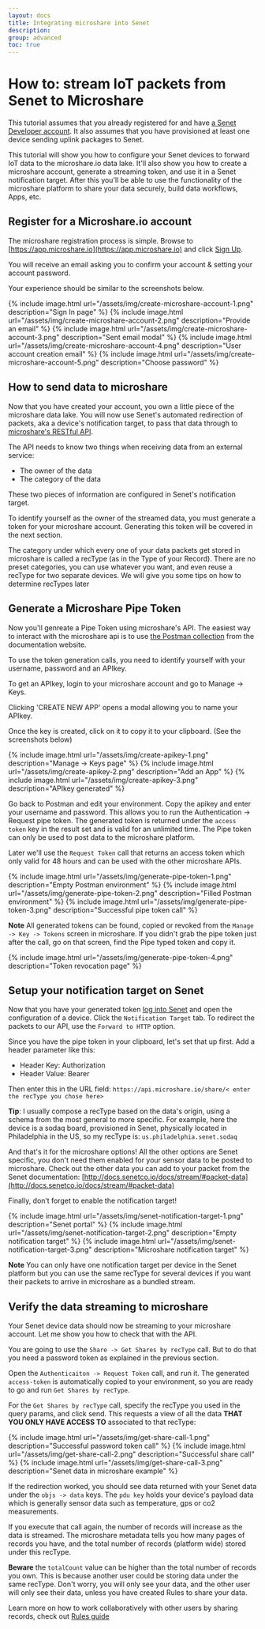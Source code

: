 ```yaml
---
layout: docs
title: Integrating microshare into Senet
description:
group: advanced
toc: true
---
```


# How to: stream IoT packets from Senet to Microshare

This tutorial assumes that you already registered for and have [a Senet Developer account](http://www.senetco.com/developer-portal/). It also assumes that you have provisioned at least one device sending uplink packages to Senet.

This tutorial will show you how to configure your Senet devices to forward IoT data to the microshare.io data lake. It'll also show you how to create a microshare account, generate a streaming token, and use it in a Senet notification target.  After this you'll be able to use the functionality of the microshare platform to share your data securely, build data workflows, Apps, etc.

## Register for a Microshare.io account

The microshare registration process is simple. Browse to [https://app.microshare.io](https://app.microshare.io) and click [Sign Up](https://auth.microshare.io/portal/signup).

You will receive an email asking you to confirm your account & setting your account password.

Your experience should be similar to the screenshots below.

{% include image.html url="/assets/img/create-microshare-account-1.png" description="Sign In page" %}
{% include image.html url="/assets/img/create-microshare-account-2.png" description="Provide an email" %}
{% include image.html url="/assets/img/create-microshare-account-3.png" description="Sent email modal" %}
{% include image.html url="/assets/img/create-microshare-account-4.png" description="User account creation email" %}
{% include image.html url="/assets/img/create-microshare-account-5.png" description="Choose password" %}

## How to send data to microshare

Now that you have created your account, you own a little piece of the microshare data lake. You will now use Senet's automated redirection of packets, aka a device's notification target, to pass that data through to [microshare's RESTful API](../../generic-rest-api).

The API needs to know two things when receiving data from an external service:

- The owner of the data
- The category of the data

These two pieces of information are configured in Senet's notification target.

To identify yourself as the owner of the streamed data, you must generate a token for your microshare account. Generating this token will be covered in the next section.

The category under which every one of your data packets get stored in microshare is called a recType (as in the Type of your Record). There are no preset categories, you can use whatever you want, and even reuse a recType for two separate devices. We will give you some tips on how to determine recTypes later

## Generate a Microshare Pipe Token

Now you'll genreate a Pipe Token using microshare's API. The easiest way to interact with the microshare api is to use [the Postman collection](../../generic-rest-api) from the documentation website.

To use the token generation calls, you need to identify yourself with your username, password and an APIkey.

To get an APIkey, login to your microshare account and go to Manage -> Keys.

Clicking 'CREATE NEW APP' opens a modal allowing you to name your APIkey.

Once the key is created, click on it to copy it to your clipboard. (See the screenshots below)

{% include image.html url="/assets/img/create-apikey-1.png" description="Manage -> Keys page" %}
{% include image.html url="/assets/img/create-apikey-2.png" description="Add an App" %}
{% include image.html url="/assets/img/create-apikey-3.png" description="APIkey generated" %}

Go back to Postman and edit your environment. Copy the apikey and enter your username and password.
This allows you to run the Authentication -> Request pipe token. The generated token is returned under the `access token` key in the result set and is valid for an unlimited time.  The Pipe token can only be used to post data to the microshare platform.

Later we'll use the `Request Token` call that returns an access token which only valid for 48 hours and can be used with the other microshare APIs.

{% include image.html url="/assets/img/generate-pipe-token-1.png" description="Empty Postman environment" %}
{% include image.html url="/assets/img/generate-pipe-token-2.png" description="Filled Postman environment" %}
{% include image.html url="/assets/img/generate-pipe-token-3.png" description="Successful pipe token call" %}

**Note** All generated tokens can be found, copied or revoked from the `Manage -> Key -> Tokens` screen in microshare. If you didn't grab the pipe token just after the call, go on that screen, find the Pipe typed token and copy it.

{% include image.html url="/assets/img/generate-pipe-token-4.png" description="Token revocation page" %}

## Setup your notification target on Senet

Now that you have your generated token [log into Senet](https://portal.senetco.io/) and open the configuration of a device.
Click the `Notification Target` tab.
To redirect the packets to our API, use the `Forward to HTTP` option.

Since you have the pipe token in your clipboard, let's set that up first. Add a header parameter like this:
- Header Key: Authorization
- Header Value: Bearer <enter the pipe token here>

Then enter this in the URL field: `https://api.microshare.io/share/< enter the recType you chose here>`

**Tip**: I usually compose a recType based on the data's origin, using a schema from the most general to more specific. For example, here the device is a sodaq board, provisioned in Senet, physically located in Philadelphia in the US, so my recType is: `us.philadelphia.senet.sodaq`

And that's it for the microshare options! All the other options are Senet specific, you don't need them enabled for your sensor data to be posted to microshare. Check out the other data you can add to your packet from the Senet documentation: [http://docs.senetco.io/docs/stream/#packet-data](http://docs.senetco.io/docs/stream/#packet-data)

Finally, don’t forget to enable the notification target!

{% include image.html url="/assets/img/senet-notification-target-1.png" description="Senet portal" %}
{% include image.html url="/assets/img/senet-notification-target-2.png" description="Empty notification target" %}
{% include image.html url="/assets/img/senet-notification-target-3.png" description="Microshare notification target" %}

**Note** You can only have one notification target per device in the Senet platform but you can use the same recType for several devices if you want their packets to arrive in microshare as a bundled stream.

## Verify the data streaming to microshare

Your Senet device data should now be streaming to your microshare account. Let me show you how to check that with the API.

You are going to use the `Share -> Get Shares by recType` call. But to do that you need a password token as explained in the previous section.

Open the `Authenticaiton -> Request Token` call, and run it. The generated `access-token` is automatically copied to your environment, so you are ready to go and run `Get Shares by recType`.

For the `Get Shares by recType` call, specify the recType you used in the query params, and click send. This requests a view of all the data **THAT YOU ONLY HAVE ACCESS TO** associated to that recType:
            
{% include image.html url="/assets/img/get-share-call-1.png" description="Successful password token call" %}
{% include image.html url="/assets/img/get-share-call-2.png" description="Successful share call" %}
{% include image.html url="/assets/img/get-share-call-3.png" description="Senet data in microshare example" %}

If the redirection worked, you should see data returned with your Senet data under the `objs -> data` keys. The `pdu key` holds your device's payload data which is generally sensor data such as temperature, gps or co2 measurements.

If you execute that call again, the number of records will increase as the data is streamed. The microshare metadata tells you how many pages of records you have, and the total number of records (platform wide) stored under this recType.

**Beware** the `totalCount` value can be higher than the total number of records you own.  This is because another user could be storing data under the same recType. Don't worry, you will only see your data, and the other user will only see their data, unless you have created Rules to share your data.

Learn more on how to work collaboratively with other users by sharing records, check out [Rules guide](../../../getting-started/rules-guide)